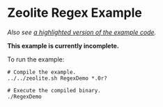 # Zeolite Regex Example

*Also see
[a highlighted version of the example code](https://ta0kira.github.io/zeolite/example/regex/index.html).*

**This example is currently incomplete.**

To run the example:

```shell
# Compile the example.
../../zeolite.sh RegexDemo *.0r?

# Execute the compiled binary.
./RegexDemo
```
